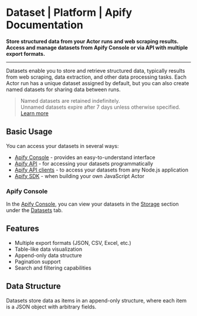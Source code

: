 # Dataset | Platform | Apify Documentation

**Store structured data from your Actor runs and web scraping results. Access and manage datasets from Apify Console or via API with multiple export formats.**

---

Datasets enable you to store and retrieve structured data, typically results from web scraping, data extraction, and other data processing tasks. Each Actor run has a unique dataset assigned by default, but you can also create named datasets for sharing data between runs.

> Named datasets are retained indefinitely.  
> Unnamed datasets expire after 7 days unless otherwise specified.  
> [Learn more](/platform/storage/usage#named-and-unnamed-storages)

## Basic Usage

You can access your datasets in several ways:

- [Apify Console](https://console.apify.com) - provides an easy-to-understand interface
- [Apify API](/api/v2) - for accessing your datasets programmatically
- [Apify API clients](/api) - to access your datasets from any Node.js application
- [Apify SDK](/sdk) - when building your own JavaScript Actor

### Apify Console

In the [Apify Console](https://console.apify.com), you can view your datasets in the [Storage](https://console.apify.com/storage) section under the [Datasets](https://console.apify.com/storage?tab=datasets) tab.

## Features

- Multiple export formats (JSON, CSV, Excel, etc.)
- Table-like data visualization
- Append-only data structure
- Pagination support
- Search and filtering capabilities

## Data Structure

Datasets store data as items in an append-only structure, where each item is a JSON object with arbitrary fields.